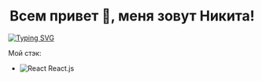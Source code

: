 ### <h1 align="center">Всем привет 👋, меня зовут Никита!</h1>

[![Typing SVG](https://readme-typing-svg.herokuapp.com?font=Fira+Code&weight=600&pause=1000&color=58F7AE&width=435&lines=%D0%9D%D0%B0%D1%87%D0%B8%D0%BD%D0%B0%D1%8E%D1%89%D0%B8%D0%B9+%D1%84%D1%80%D0%BE%D0%BD%D1%82%D0%B5%D0%BD%D0%B4%D0%B5%D1%80)](https://git.io/typing-svg)

Мой стэк:
* ![React](https://img.shields.io/badge/react-%2320232a.svg?style=for-the-badge&logo=react&logoColor=%2361DAFB) React.js

<!--
**nlog675/nlog675** is a ✨ _special_ ✨ repository because its `README.md` (this file) appears on your GitHub profile.

Here are some ideas to get you started:

- 🔭 I’m currently working on ...
- 🌱 I’m currently learning ...
- 👯 I’m looking to collaborate on ...
- 🤔 I’m looking for help with ...
- 💬 Ask me about ...
- 📫 How to reach me: ...
- 😄 Pronouns: ...
- ⚡ Fun fact: ...
-->
